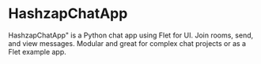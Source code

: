 # HashzapChatApp
HashzapChatApp" is a Python chat app using Flet for UI. Join rooms, send, and view messages. Modular and great for complex chat projects or as a Flet example app.
